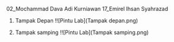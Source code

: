 02_Mochammad Dava Adi Kurniawan
17_Emirel Ihsan Syahrazad

1. Tampak Depan
!![Pintu Lab](Tampak depan.png)

2. Tampak samping
!![Pintu Lab](Tampak samping.png)

